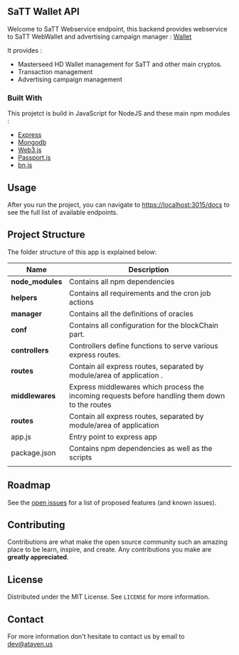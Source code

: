 
<!-- ABOUT THE PROJECT -->
## SaTT Wallet API



Welcome to SaTT Webservice endpoint, this backend provides webservice to SaTT WebWallet and advertising campaign manager : [Wallet](https://satt.atayen.us/)

It provides :
* Masterseed HD Wallet management for SaTT and other main cryptos.
* Transaction management
* Advertising campaign management


### Built With

This projetct is build in JavaScript for NodeJS and these main npm modules :
* [Express](https://expressjs.com/)
* [Mongodb](https://github.com/mongodb/node-mongodb-native)
* [Web3.js](https://web3js.readthedocs.io/en/v1.3.0/)                   
* [Passport.js](http://www.passportjs.org/)
* [bn.js](https://github.com/indutny/bn.js/)



<!-- GETTING STARTED -->



## Usage

After you run the project, you can navigate to [https://localhost:3015/docs](http://localhost:3015/docs) to see the full list of available endpoints.
## Project Structure
The folder structure of this app is explained below:


| Name                     | Description                                                                                   |
| ------------------------ | --------------------------------------------------------------------------------------------- |
| **node_modules**         | Contains all  npm dependencies                                                                |
| **helpers**              | Contains all requirements and the cron job actions                                            |
| **manager**              | Contains all the definitions of oracles                                                       |
| **conf**                 | Contains all configuration for the blockChain part.                                           |
| **controllers**          | Controllers define functions to serve various express routes.                                 |
| **routes**               | Contain all express routes, separated by module/area of application .                         |
| **middlewares**          | Express middlewares which process the incoming requests before handling them down to the routes
| **routes**               | Contain all express routes, separated by module/area of application                           |
|  app.js                  | Entry point to express app                                                                    |
| package.json             | Contains npm dependencies as well as the scripts  
                                                                                                                           |



<!-- Project Structure -->

<!-- ROADMAP -->
## Roadmap

See the [open issues](https://github.com/Atayen/node-satt/issues) for a list of proposed features (and known issues).



<!-- CONTRIBUTING -->
## Contributing

Contributions are what make the open source community such an amazing place to be learn, inspire, and create. Any contributions you make are **greatly appreciated**.




<!-- LICENSE -->
## License

Distributed under the MIT License. See `LICENSE` for more information.



<!-- CONTACT -->
## Contact

For more information don't hesitate to contact us by email to dev@atayen.us
